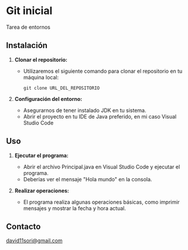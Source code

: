 # Git inicial

Tarea de entornos

## Instalación

1. **Clonar el repositorio:**
   - Utilizaremos el siguiente comando para clonar el repositorio en tu máquina local:
     ```
     git clone URL_DEL_REPOSITORIO

     ```

2. **Configuración del entorno:**
   - Asegurarnos de tener instalado JDK en tu sistema.
   - Abrir el proyecto en tu IDE de Java preferido, en mi caso Visual Studio Code

## Uso

1. **Ejecutar el programa:**
   - Abrir el archivo Principal.java en Visual Studio Code y ejecutar el programa.
   - Deberías ver el mensaje "Hola mundo" en la consola.

2. **Realizar operaciones:**
   - El programa realiza algunas operaciones básicas, como imprimir mensajes y mostrar la fecha y hora actual.

## Contacto

david11sori@gmail.com